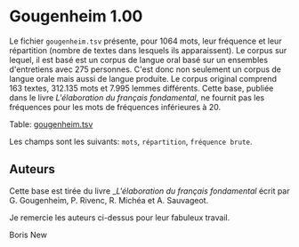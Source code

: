 # Gougenheim 1.00 #

Le fichier `gougenheim.tsv` présente, pour 1064 mots, leur fréquence et leur répartition (nombre de textes dans lesquels ils apparaissent). Le corpus sur lequel, il est basé est un corpus de langue oral basé sur un ensembles d'entretiens avec 275 personnes. C'est donc non seulement un corpus de langue orale mais aussi de langue produite. Le corpus original comprend 163 textes, 312.135 mots et 7.995 lemmes différents. Cette base, publiée dans le livre _L'élaboration du français fondamental_, ne fournit pas les fréquences pour les mots de fréquences inférieures à 20.

Table: [gougenheim.tsv](http://www.lexique.org/databases/Gougenheim100/gougenheim.tsv)

Les champs sont les suivants:  `mots`, `répartition`, `fréquence brute`.
    
## Auteurs ##
    
Cette base est tirée du livre __L'élaboration du français fondamental_ écrit par G. Gougenheim, P. Rivenc, R. Michéa et A. Sauvageot.

Je remercie les auteurs ci-dessus pour leur fabuleux travail.

Boris New

